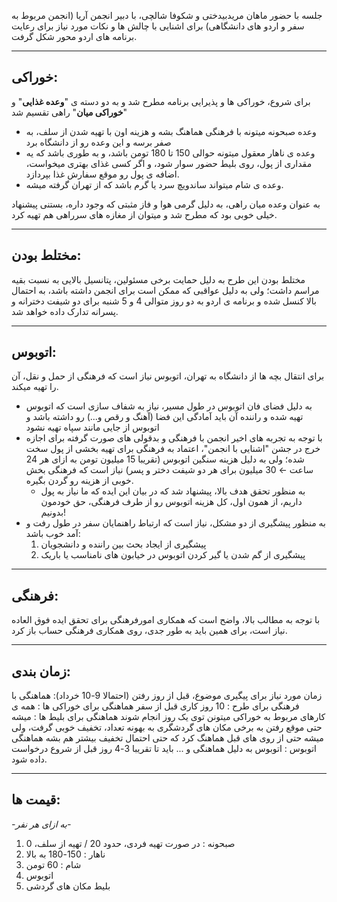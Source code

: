 جلسه با حضور ماهان مریدبیدختی و شکوفا شالچی، با دبیر انجمن آریا (انجمن مربوط به سفر و اردو های دانشگاهی) برای اشنایی با چالش ها و نکات مورد نیاز برای رعایت برنامه های اردو محور شکل گرفت.

---
## خوراکی:
برای شروع، خوراکی ها و پذیرایی برنامه مطرح شد و به دو دسته ی "**وعده غذایی**" و "**خوراکی میان**" راهی تقسیم شد

* وعده صبحونه میتونه با فرهنگی هماهنگ بشه و هزینه اون با تهیه شدن از سلف، به صفر برسه و این وعده رو از دانشگاه برد
* وعده ی ناهار معقول میتونه حوالی 150 تا 180 تومن باشد، و به طوری باشد که یه مقداری از پول، روی بلیط حضور سوار شود، و اگر کسی غذای بهتری میخواست، اضافه ی پول رو موقع سفارش غذا بپردازد.
* وعده ی شام میتواند ساندویچ سرد یا گرم باشد که از تهران گرفته میشه.

به عنوان وعده میان راهی، به دلیل گرمی هوا و فاز مثبتی که وجود داره، بستنی پیشنهاد خیلی خوبی بود که مطرح شد و میتوان از مغازه های سرراهی هم تهیه کرد.

---
## مختلط بودن:
مختلط بودن این طرح به دلیل حمایت برخی مسئولین، پتانسیل بالایی به نسبت بقیه مراسم داشت؛ ولی به دلیل عواقبی که ممکن است برای انجمن داشته باشد، به احتمال بالا کنسل شده و برنامه ی اردو به دو روز متوالی 4 و 5 شنبه برای دو شیفت دخترانه و پسرانه تدارک داده خواهد شد.

---
## اتوبوس:
برای انتقال بچه ها از دانشگاه به تهران، اتوبوس نیاز است که فرهنگی از حمل و نقل، آن را تهیه میکند.
* به دلیل فضای فان اتوبوس در طول مسیر، نیاز به شفاف سازی است که اتوبوس تهیه شده و راننده آن باید آمادگی این فضا (آهنگ و رقص و...) رو داشته باشد و اتوبوس از جایی مانند سپاه تهیه نشود
*  با توجه به تجربه های اخیر انجمن با فرهنگی و بدقولی های صورت گرفته برای اجازه خرج در جشن "اشنایی با انجمن"، اعتماد به فرهنگی برای تهیه بخشی از پول سخت شده؛ ولی به دلیل هزینه سنگین اتوبوس (تقریبا 15 میلیون تومن به ازای هر 24 ساعت >- 30 میلیون برای هر دو شیفت دختر و پسر) نیاز است که فرهنگی بخش خوبی از هزینه رو گردن بگیره.
	* به منظور تحقق هدف بالا، پیشنهاد شد که در بیان این ایده که ما نیاز به پول داریم، از همون اول، کل هزینه اتوبوس رو از طرف فرهنگی، حق خودمون بدونیم!
* به منظور پیشگیری از دو مشکل، نیاز است که ارتباط راهنمایان سفر در طول رفت و آمد خوب باشد:
	1. پیشگیری از ایجاد بحث بین راننده و دانشجویان
	2. پیشگیری از گم شدن یا گیر کردن اتوبوس در خیابون های نامناسب یا باریک

---
## فرهنگی:
با توجه به مطالب بالا، واضح است که همکاری امورفرهنگی برای تحقق ایده فوق العاده نیاز است، برای همین باید به طور جدی، روی همکاری فرهنگی حساب باز کرد.

---
## زمان بندی:
زمان مورد نیاز برای پیگیری موضوع، قبل از روز رفتن (احتمالا 9-10 خرداد):
هماهنگی با فرهنگی برای طرح : 10 روز کاری قبل از سفر
هماهنگی برای خوراکی ها : همه ی کارهای مربوط به خوراکی میتونن توی یک روز انجام شوند
هماهنگی برای بلیط ها : میشه حتی موقع رفتن به برخی مکان های گردشگری به بهونه تعداد، تخفیف خوبی گرفت، ولی میشه حتی از روی های قبل هماهنگ کرد که حتی احتمال تخفیف بیشتر هم بشه
هماهنگی اتوبوس : اتوبوس به دلیل هماهنگی و ... باید تا تقریبا 3-4 روز قبل از شروع درخواست داده شود.

---
## قیمت ها:
*-به ازای هر نفر-*
1. صبحونه : در صورت تهیه فردی، حدود 20 / تهیه از سلف، 0
2. ناهار : 150-180 به بالا
3. شام : 60 تومن
4. اتوبوس 
5. بلیط مکان های گردشی